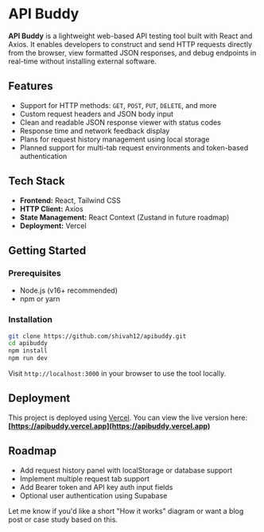 # API Buddy

**API Buddy** is a lightweight web-based API testing tool built with React and Axios. It enables developers to construct and send HTTP requests directly from the browser, view formatted JSON responses, and debug endpoints in real-time without installing external software.

## Features

* Support for HTTP methods: `GET`, `POST`, `PUT`, `DELETE`, and more
* Custom request headers and JSON body input
* Clean and readable JSON response viewer with status codes
* Response time and network feedback display
* Plans for request history management using local storage
* Planned support for multi-tab request environments and token-based authentication

## Tech Stack

* **Frontend:** React, Tailwind CSS
* **HTTP Client:** Axios
* **State Management:** React Context (Zustand in future roadmap)
* **Deployment:** Vercel

## Getting Started

### Prerequisites

* Node.js (v16+ recommended)
* npm or yarn

### Installation

```bash
git clone https://github.com/shivah12/apibuddy.git
cd apibuddy
npm install
npm run dev
```

Visit `http://localhost:3000` in your browser to use the tool locally.

## Deployment

This project is deployed using [Vercel](https://vercel.com). You can view the live version here:
**[https://apibuddy.vercel.app](https://apibuddy.vercel.app)**

## Roadmap

* Add request history panel with localStorage or database support
* Implement multiple request tab support
* Add Bearer token and API key auth input fields
* Optional user authentication using Supabase



Let me know if you'd like a short "How it works" diagram or want a blog post or case study based on this.
